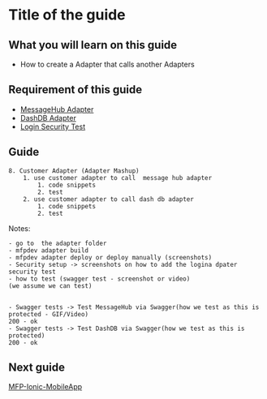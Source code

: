 #  Title of the guide



## What you will learn on this guide

 - How to create a Adapter that calls another Adapters


## Requirement of this guide

- [MessageHub Adapter](/Lab/Contents/MFP-MessageHub-Adapter/Readme.md)
- [DashDB Adapter](/Lab/Contents/MFP-DashDB-Adapter/Readme.md)
- [Login Security Test](/Lab/Contents/MFP-Security-Implement-Login/Readme.md)  


## Guide

```
8. Customer Adapter (Adapter Mashup)
    1. use customer adapter to call  message hub adapter
        1. code snippets
        2. test
    2. use customer adapter to call dash db adapter
        1. code snippets
        2. test
```


Notes: 

```
- go to  the adapter folder 
- mfpdev adapter build 
- mfpdev adapter deploy or deploy manually (screenshots)
- Security setup -> screenshots on how to add the logina dpater security test
- how to test (swagger test - screenshot or video)
(we assume we can test)


- Swagger tests -> Test MessageHub via Swagger(how we test as this is protected - GIF/Video)
200 - ok
- Swagger tests -> Test DashDB via Swagger(how we test as this is protected)
200 - ok

```


## Next guide

[MFP-Ionic-MobileApp](/Lab/Contents/MFP-Ionic-MobileApp/Readme.md)
